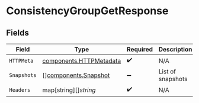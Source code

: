 # ConsistencyGroupGetResponse


## Fields

| Field                                                              | Type                                                               | Required                                                           | Description                                                        |
| ------------------------------------------------------------------ | ------------------------------------------------------------------ | ------------------------------------------------------------------ | ------------------------------------------------------------------ |
| `HTTPMeta`                                                         | [components.HTTPMetadata](../../models/components/httpmetadata.md) | :heavy_check_mark:                                                 | N/A                                                                |
| `Snapshots`                                                        | [][components.Snapshot](../../models/components/snapshot.md)       | :heavy_minus_sign:                                                 | List of snapshots                                                  |
| `Headers`                                                          | map[string][]*string*                                              | :heavy_check_mark:                                                 | N/A                                                                |